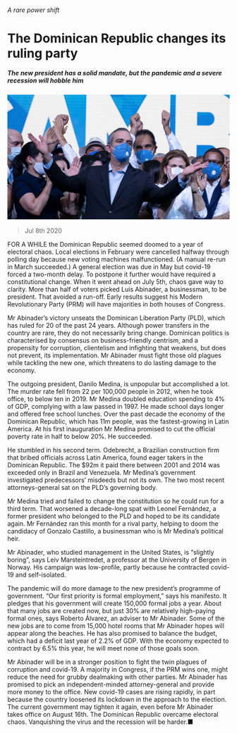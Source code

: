 ###### A rare power shift

# The Dominican Republic changes its ruling party 

##### The new president has a solid mandate, but the pandemic and a severe recession will hobble him 

![image](images/20200711_AMP501.jpg) 

> Jul 8th 2020 

FOR A WHILE the Dominican Republic seemed doomed to a year of electoral chaos. Local elections in February were cancelled halfway through polling day because new voting machines malfunctioned. (A manual re-run in March succeeded.) A general election was due in May but covid-19 forced a two-month delay. To postpone it further would have required a constitutional change. When it went ahead on July 5th, chaos gave way to clarity. More than half of voters picked Luis Abinader, a businessman, to be president. That avoided a run-off. Early results suggest his Modern Revolutionary Party (PRM) will have majorities in both houses of Congress.

Mr Abinader’s victory unseats the Dominican Liberation Party (PLD), which has ruled for 20 of the past 24 years. Although power transfers in the country are rare, they do not necessarily bring change. Dominican politics is characterised by consensus on business-friendly centrism, and a propensity for corruption, clientelism and infighting that weakens, but does not prevent, its implementation. Mr Abinader must fight those old plagues while tackling the new one, which threatens to do lasting damage to the economy.


The outgoing president, Danilo Medina, is unpopular but accomplished a lot. The murder rate fell from 22 per 100,000 people in 2012, when he took office, to below ten in 2019. Mr Medina doubled education spending to 4% of GDP, complying with a law passed in 1997. He made school days longer and offered free school lunches. Over the past decade the economy of the Dominican Republic, which has 11m people, was the fastest-growing in Latin America. At his first inauguration Mr Medina promised to cut the official poverty rate in half to below 20%. He succeeded.

He stumbled in his second term. Odebrecht, a Brazilian construction firm that bribed officials across Latin America, found eager takers in the Dominican Republic. The $92m it paid there between 2001 and 2014 was exceeded only in Brazil and Venezuela. Mr Medina’s government investigated predecessors’ misdeeds but not its own. The two most recent attorneys-general sat on the PLD’s governing body.

Mr Medina tried and failed to change the constitution so he could run for a third term. That worsened a decade-long spat with Leonel Fernández, a former president who belonged to the PLD and hoped to be its candidate again. Mr Fernández ran this month for a rival party, helping to doom the candidacy of Gonzalo Castillo, a businessman who is Mr Medina’s political heir.

Mr Abinader, who studied management in the United States, is “slightly boring”, says Leiv Marsteintredet, a professor at the University of Bergen in Norway. His campaign was low-profile, partly because he contracted covid-19 and self-isolated.

The pandemic will do more damage to the new president’s programme of government. “Our first priority is formal employment,” says his manifesto. It pledges that his government will create 150,000 formal jobs a year. About that many jobs are created now, but just 30% are relatively high-paying formal ones, says Roberto Álvarez, an adviser to Mr Abinader. Some of the new jobs are to come from 15,000 hotel rooms that Mr Abinader hopes will appear along the beaches. He has also promised to balance the budget, which had a deficit last year of 2.2% of GDP. With the economy expected to contract by 6.5% this year, he will meet none of those goals soon.

Mr Abinader will be in a stronger position to fight the twin plagues of corruption and covid-19. A majority in Congress, if the PRM wins one, might reduce the need for grubby dealmaking with other parties. Mr Abinader has promised to pick an independent-minded attorney-general and provide more money to the office. New covid-19 cases are rising rapidly, in part because the country loosened its lockdown in the approach to the election. The current government may tighten it again, even before Mr Abinader takes office on August 16th. The Dominican Republic overcame electoral chaos. Vanquishing the virus and the recession will be harder.■

